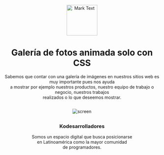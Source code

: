 <p align="center"><img src="https://github.com/Kodesarrolladores/Base/blob/master/FB%20profile/facebook-profile-transparente.png" alt="Mark Text" width="100" height="100"></p>

<h1 align="center">Galería de fotos animada solo con CSS</h1>

<p align="center">
Sabemos que contar con una galería de imágenes en nuestros sitios web es muy importante pues nos ayuda<br>
a mostrar por ejemplo nuestros productos, nuestro equipo de trabajo o negocio, nuestros trabajos<br>
realizados o lo que deseemos mostrar.<br>
</p>

## 
<p align="center">
  <img align="center" src="https://github.com/Kodesarrolladores/Galeria-de-fotos-animada-solo-con-CSS/blob/master/image/giphy.gif" alt="screen">
</p>

##

<h3 align="center">Kodesarrolladores</h3>
<p align="center">
Somos un espacio digital que busca posicionarse <br>
en Latinoamérica como la mayor comunidad <br>
de programadores.
</p>
